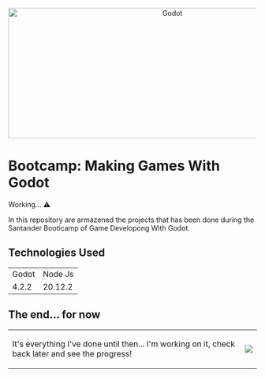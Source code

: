 <p align="center">
  <img src="https://github.com/AlekssandherMax/godot-course/blob/main/images/Godot.jpg" alt="Godot" width="650" height="265">
</p>

<!-- Como sincronizar repositório local com servidor: git fetch git pull -->
<!-- Como atualizar o servidor com alterações do repositório local: git add . git commit -m "" (outro comando que esqueci)-->

<h1>Bootcamp: Making Games With Godot</h1>
<p>Working... ⚠️</p>
<p>In this repository are armazened the projects that has been done during the Santander Booticamp of Game Developong With Godot.</p>
<h2>Technologies Used</h2>

 <table>
   <tr> 
     <td>Godot</td>
     <td>Node Js</td>
   </tr>
   <tr>
     <td>4.2.2</td>
     <td>20.12.2</td>
   </tr>
 </table>
<h2> The end... for now</h2>

<table width="100%">
  <tr>
    <td valign="top">
      <p>It's everything I've done until then... I'm working on it, check back later and see the progress!</p>
    </td>
    <td>
      <img src="https://github.com/AlekssandherMax/godot-course/blob/main/images/FTLF.gif" >
    </td>
  </tr>
</table>









